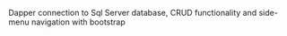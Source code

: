 Dapper connection to Sql Server database, CRUD functionality and side-menu navigation with bootstrap
 
